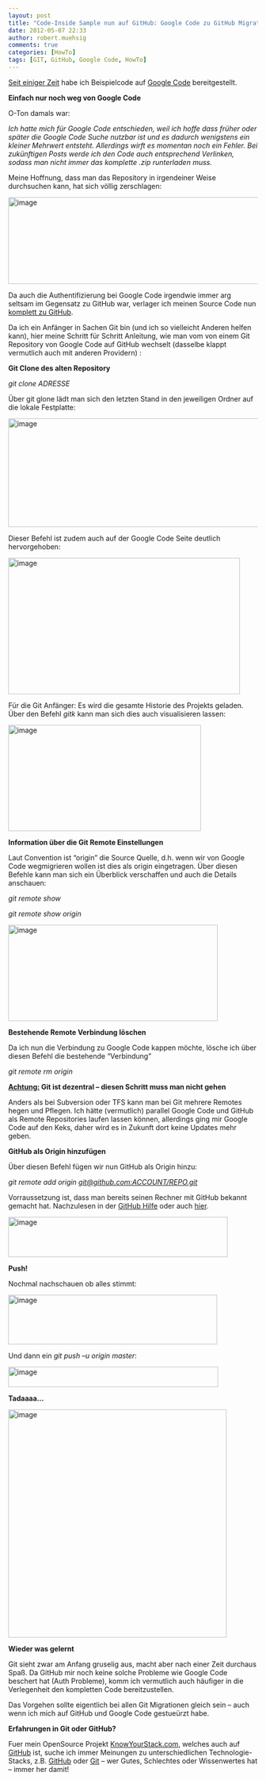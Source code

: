 ```yaml
---
layout: post
title: "Code-Inside Sample nun auf GitHub: Google Code zu GitHub Migration"
date: 2012-05-07 22:33
author: robert.muehsig
comments: true
categories: [HowTo]
tags: [GIT, GitHub, Google Code, HowTo]
---
```

<p><a href="http://code-inside.de/blog/2011/08/05/code-inside-samples-auf-google-code/">Seit einiger Zeit</a> habe ich Beispielcode auf <a href="http://code.google.com/p/code-inside/">Google Code</a> bereitgestellt. </p> <p><strong>Einfach nur noch weg von Google Code</strong></p> <p>O-Ton damals war:</p> <p><em>Ich hatte mich für Google Code entschieden, weil ich hoffe dass früher oder später die Google Code Suche nutzbar ist und es dadurch wenigstens ein kleiner Mehrwert entsteht. Allerdings wirft es momentan noch ein Fehler. Bei zukünftigen Posts werde ich den Code auch entsprechend Verlinken, sodass man nicht immer das komplette .zip runterladen muss.</em></p> <p>Meine Hoffnung, dass man das Repository in irgendeiner Weise durchsuchen kann, hat sich völlig zerschlagen:</p> <p><a href="{{BASE_PATH}}/assets/wp-images/image1535.png"><img title="image" style="border-top: 0px; border-right: 0px; background-image: none; border-bottom: 0px; padding-top: 0px; padding-left: 0px; border-left: 0px; display: inline; padding-right: 0px" border="0" alt="image" src="{{BASE_PATH}}/assets/wp-images/image_thumb700.png" width="523" height="175"></a></p> <p>Da auch die Authentifizierung bei Google Code irgendwie immer arg seltsam im Gegensatz zu GitHub war, verlager ich meinen Source Code nun <a href="https://github.com/code-inside">komplett zu GitHub</a>.</p> <p>Da ich ein Anfänger in Sachen Git bin (und ich so vielleicht Anderen helfen kann), hier meine Schritt für Schritt Anleitung, wie man vom von einem Git Repository von Google Code auf GitHub wechselt (dasselbe klappt vermutlich auch mit anderen Providern) :</p> <p><strong>Git Clone des alten Repository</strong></p> <p><em>git clone ADRESSE</em></p> <p>Über git glone lädt man sich den letzten Stand in den jeweiligen Ordner auf die lokale Festplatte:</p> <p><a href="{{BASE_PATH}}/assets/wp-images/image1536.png"><img title="image" style="border-top: 0px; border-right: 0px; background-image: none; border-bottom: 0px; padding-top: 0px; padding-left: 0px; border-left: 0px; display: inline; padding-right: 0px" border="0" alt="image" src="{{BASE_PATH}}/assets/wp-images/image_thumb701.png" width="564" height="219"></a></p> <p>Dieser Befehl ist zudem auch auf der Google Code Seite deutlich hervorgehoben:</p> <p><a href="{{BASE_PATH}}/assets/wp-images/image1537.png"><img title="image" style="border-top: 0px; border-right: 0px; background-image: none; border-bottom: 0px; padding-top: 0px; padding-left: 0px; border-left: 0px; display: inline; padding-right: 0px" border="0" alt="image" src="{{BASE_PATH}}/assets/wp-images/image_thumb702.png" width="468" height="275"></a></p> <p>Für die Git Anfänger: Es wird die gesamte Historie des Projekts geladen. Über den Befehl <em>gitk</em> kann man sich dies auch visualisieren lassen:</p> <p><a href="{{BASE_PATH}}/assets/wp-images/image1538.png"><img title="image" style="border-top: 0px; border-right: 0px; background-image: none; border-bottom: 0px; padding-top: 0px; padding-left: 0px; border-left: 0px; display: inline; padding-right: 0px" border="0" alt="image" src="{{BASE_PATH}}/assets/wp-images/image_thumb703.png" width="389" height="214"></a></p> <p><strong>Information über die Git Remote Einstellungen</strong></p> <p>Laut Convention ist “origin” die Source Quelle, d.h. wenn wir von Google Code wegmigrieren wollen ist dies als origin eingetragen. Über diesen Befehle kann man sich ein Überblick verschaffen und auch die Details anschauen:</p> <p><em>git remote show</em></p> <p><em>git remote show origin</em></p> <p><a href="{{BASE_PATH}}/assets/wp-images/image1539.png"><img title="image" style="border-top: 0px; border-right: 0px; background-image: none; border-bottom: 0px; padding-top: 0px; padding-left: 0px; border-left: 0px; display: inline; padding-right: 0px" border="0" alt="image" src="{{BASE_PATH}}/assets/wp-images/image_thumb704.png" width="423" height="194"></a></p> <p><strong>Bestehende Remote Verbindung löschen</strong></p> <p>Da ich nun die Verbindung zu Google Code kappen möchte, lösche ich über diesen Befehl die bestehende “Verbindung”</p> <p><em>git remote rm origin</em></p> <p><strong><u>Achtung:</u> Git ist dezentral – diesen Schritt muss man nicht gehen</strong></p> <p>Anders als bei Subversion oder TFS kann man bei Git mehrere Remotes hegen und Pflegen. Ich hätte (vermutlich) parallel Google Code und GitHub als Remote Repositories laufen lassen können, allerdings ging mir Google Code auf den Keks, daher wird es in Zukunft dort keine Updates mehr geben.</p> <p><strong>GitHub als Origin hinzufügen</strong></p> <p>Über diesen Befehl fügen wir nun GitHub als Origin hinzu:</p> <p><em>git remote add origin <a href="mailto:git@github.com:ACCOUNT/REPO.git">git@github.com:ACCOUNT/REPO.git</a></em></p> <p>Vorraussetzung ist, dass man bereits seinen Rechner mit GitHub bekannt gemacht hat. Nachzulesen in der <a href="http://help.github.com/win-set-up-git/">GitHub Hilfe</a> oder auch <a href="http://code-inside.de/blog/2011/08/05/einstieg-in-git-fr-net-entwickler/">hier</a>.</p> <p><a href="{{BASE_PATH}}/assets/wp-images/image1540.png"><img title="image" style="border-top: 0px; border-right: 0px; background-image: none; border-bottom: 0px; padding-top: 0px; padding-left: 0px; border-left: 0px; display: inline; padding-right: 0px" border="0" alt="image" src="{{BASE_PATH}}/assets/wp-images/image_thumb705.png" width="443" height="81"></a></p> <p><strong>Push!</strong></p> <p>Nochmal nachschauen ob alles stimmt:</p> <p><a href="{{BASE_PATH}}/assets/wp-images/image1541.png"><img title="image" style="border-top: 0px; border-right: 0px; background-image: none; border-bottom: 0px; padding-top: 0px; padding-left: 0px; border-left: 0px; display: inline; padding-right: 0px" border="0" alt="image" src="{{BASE_PATH}}/assets/wp-images/image_thumb706.png" width="422" height="100"></a></p>          <p>Und dann ein <em>git push –u origin master</em>:</p> <p><a href="{{BASE_PATH}}/assets/wp-images/image1542.png"><img title="image" style="border-top: 0px; border-right: 0px; background-image: none; border-bottom: 0px; padding-top: 0px; padding-left: 0px; border-left: 0px; display: inline; padding-right: 0px" border="0" alt="image" src="{{BASE_PATH}}/assets/wp-images/image_thumb707.png" width="424" height="41"></a></p> <p><strong>Tadaaaa…</strong></p> <p><a href="https://github.com/Code-Inside/Samples"><img title="image" style="border-top: 0px; border-right: 0px; background-image: none; border-bottom: 0px; padding-top: 0px; padding-left: 0px; border-left: 0px; display: inline; padding-right: 0px" border="0" alt="image" src="{{BASE_PATH}}/assets/wp-images/image1543.png" width="441" height="460"></a></p> <p><strong>Wieder was gelernt</strong></p> <p>Git sieht zwar am Anfang gruselig aus, macht aber nach einer Zeit durchaus Spaß. Da GitHub mir noch keine solche Probleme wie Google Code beschert hat (Auth Probleme), komm ich vermutlich auch häufiger in die Verlegenheit den kompletten Code bereitzustellen. </p> <p>Das Vorgehen sollte eigentlich bei allen Git Migrationen gleich sein – auch wenn ich mich auf GitHub und Google Code gestueürzt habe.</p> <p><strong>Erfahrungen in Git oder GitHub?</strong></p> <p>Fuer mein OpenSource Projekt <a href="http://www.knowyourstack.com/">KnowYourStack.com</a>, welches auch auf <a href="https://github.com/robertmuehsig/BizzBingo">GitHub</a> ist, suche ich immer Meinungen zu unterschiedlichen Technologie-Stacks, z.B. <a href="http://www.knowyourstack.com/what-is/github">GitHub</a> oder <a href="http://www.knowyourstack.com/what-is/git">Git</a> – wer Gutes, Schlechtes oder Wissenwertes hat – immer her damit!</p>

